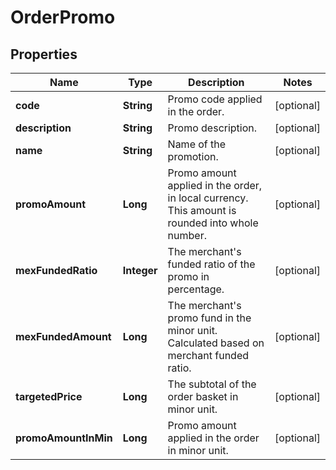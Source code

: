 

# OrderPromo


## Properties

| Name | Type | Description | Notes |
|------------ | ------------- | ------------- | -------------|
|**code** | **String** | Promo code applied in the order. |  [optional] |
|**description** | **String** | Promo description. |  [optional] |
|**name** | **String** | Name of the promotion. |  [optional] |
|**promoAmount** | **Long** | Promo amount applied in the order, in local currency. This amount is rounded into whole number. |  [optional] |
|**mexFundedRatio** | **Integer** | The merchant&#39;s funded ratio of the promo in percentage. |  [optional] |
|**mexFundedAmount** | **Long** | The merchant&#39;s promo fund in the minor unit. Calculated based on merchant funded ratio. |  [optional] |
|**targetedPrice** | **Long** | The subtotal of the order basket in minor unit. |  [optional] |
|**promoAmountInMin** | **Long** | Promo amount applied in the order in minor unit. |  [optional] |




